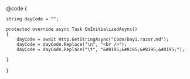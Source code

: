 @code {

    string dayCode = "";

    protected override async Task OnInitializedAsync()
    {
        dayCode = await Http.GetStringAsync("Code/Day1.razor.md");
        dayCode = dayCode.Replace("\n", "<br />");
        dayCode = dayCode.Replace("\t", "&#8195;&#8195;&#8195;&#8195;");

    }
}
